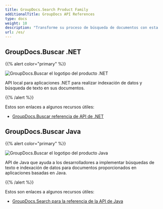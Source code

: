 ```yaml
---
title: GroupDocs.Search Product Family
additionalTitle: GroupDocs API References
type: docs
weight: 10
description: "Transforme su proceso de búsqueda de documentos con esta API para obtener una capacidad avanzada de búsqueda de texto completo en cualquier aplicación multiplataforma existente o nueva"
url: /es/
---
```


## GroupDocs.Buscar .NET

{{% alert color="primary" %}} 

![GroupDocs.Buscar el logotipo del producto .NET](../gdocs_net.png)

API local para aplicaciones .NET para realizar indexación de datos y búsqueda de texto en sus documentos.

{{% /alert %}} 

Estos son enlaces a algunos recursos útiles:

- [GroupDocs.Buscar referencia de API de .NET](/search/es/net/)


## GroupDocs.Buscar Java

{{% alert color="primary" %}}

![GroupDocs.Buscar el logotipo del producto Java](../gdocs_java.png)

API de Java que ayuda a los desarrolladores a implementar búsquedas de texto e indexación de datos para documentos proporcionados en aplicaciones basadas en Java.

{{% /alert %}}

Estos son enlaces a algunos recursos útiles:

- [GroupDocs.Search para la referencia de la API de Java](/search/java/)
